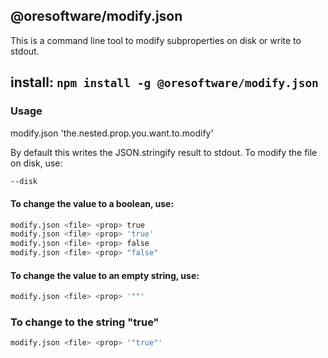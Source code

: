 

## @oresoftware/modify.json

This is a command line tool to modify subproperties on disk or write to stdout.

## install: `npm install -g @oresoftware/modify.json`

### Usage

modify.json <file> 'the.nested.prop.you.want.to.modify' <value>

By default this writes the JSON.stringify result to stdout. To modify the file on disk, use:

```bash
--disk
```

#### To change the value to a boolean, use:

```bash
modify.json <file> <prop> true
modify.json <file> <prop> 'true'
modify.json <file> <prop> false
modify.json <file> <prop> "false"

```


#### To change the value to an empty string, use:

```bash
modify.json <file> <prop> '""'
```



### To change to the string "true"

```bash
modify.json <file> <prop> '"true"'
```

